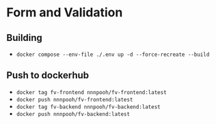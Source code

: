 # Form and Validation

## Building

- `docker compose --env-file ./.env up -d --force-recreate --build`

## Push to dockerhub

- `docker tag fv-frontend nnnpooh/fv-frontend:latest`
- `docker push nnnpooh/fv-frontend:latest`
- `docker tag fv-backend nnnpooh/fv-backend:latest`
- `docker push nnnpooh/fv-backend:latest`
